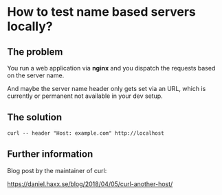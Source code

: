 # How to test name based servers locally?

## The problem

You run a web application via **nginx** and you dispatch the requests based on the server name.

And maybe the server name header only gets set via an URL, which is currently or permanent not available in your dev setup.

## The solution

```
curl -- header "Host: example.com" http://localhost
```

## Further information

Blog post by the maintainer of curl:

https://daniel.haxx.se/blog/2018/04/05/curl-another-host/
